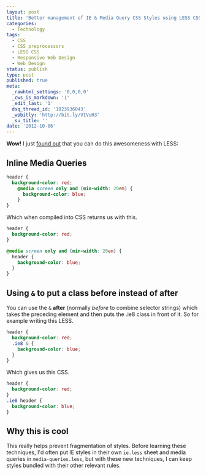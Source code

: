 ```yaml
---
layout: post
title: 'Better management of IE & Media Query CSS Styles using LESS CSS'
categories:
  - Technology
tags:
  - CSS
  - CSS preprocessors
  - LESS CSS
  - Responsive Web Design
  - Web Design
status: publish
type: post
published: true
meta:
  _rawhtml_settings: '0,0,0,0'
  _cws_is_markdown: '1'
  _edit_last: '1'
  dsq_thread_id: '1023936043'
  _wpbitly: 'http://bit.ly/VIVuH3'
  _su_title: ''
date: '2012-10-06'
---
```

**Wow!** I just [found out](http://alwaystwisted.com/post.php?s=2012-06-05-another-approach-to-mobile-first-css-whilst-supporting-internet-explorer) that you can do this awesomeness with LESS:

## Inline Media Queries

```scss
header {
  background-color: red;
    @media screen only and (min-width: 20em) {
      background-color: blue;
    }
}
```

Which when compiled into CSS returns us with this.

```css
header {
  background-color: red;
}

@media screen only and (min-width: 20em) {
  header {
    background-color: blue;
  }
}
```


## Using `&` to put a class before instead of after

You can use the  `&`  **after** (normally *before* to combine selector strings) which takes the preceding element and then puts the .ie8 class in front of it. So for example writing this LESS.

```scss
header {
  background-color: red;
  .ie8 & {
    background-color: blue;
  }
}
```

Which gives us this CSS.

```css
header {
  background-color: red;
}
.ie8 header {
  background-color: blue;
}
```


## Why this is cool

This really helps prevent fragmentation of styles. Before learning these techniques, I'd often put IE styles in their own `ie.less` sheet and media queries in `media-queries.less`, but with these new techniques, I can keep styles bundled with their other relevant rules.

